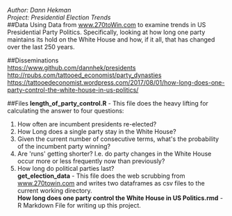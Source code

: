 *Author: Dann Hekman*  
*Project: Presidential Election Trends*  
##Data
Using Data from www.270toWin.com to examine trends in US Presidential Party Politics. Specifically, looking at how long one party maintains its hold on the White House and how, if it all, that has changed over the last 250 years.  

##Disseminations  
https://www.github.com/dannhek/presidents  
http://rpubs.com/tattooed_economist/party_dynasties  
https://tattooedeconomist.wordpress.com/2017/08/01/how-long-does-one-party-control-the-white-house-in-us-politics/  

##Files
**length_of_party_control.R** - This file does the heavy lifting for calculating the answer to four questions:  
1. How often are incumbent presidents re-elected?  
2. How Long does a single party stay in the White House?  
3. Given the current number of consecutive terms, what's the probability of the incumbent party winning?  
4. Are 'runs' getting shorter? I.e. do party changes in the White House occur more or less frequently now than previously?  
5. How long do political parties last?  
**get_election_data** - This file does the web scrubbing from www.270towin.com and writes two dataframes as csv files to the current working directory.  
**How long does one party control the White House in US Politics.rmd** - R Markdown File for writing up this project. 
